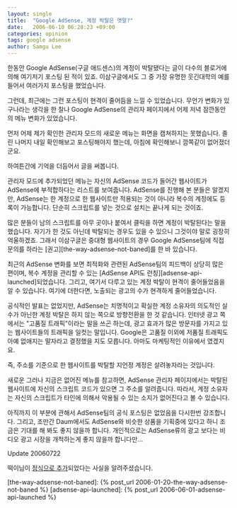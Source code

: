 ```yaml
---
layout: single
title:  "Google AdSense, 계정 박탈은 옛말?"
date:   2006-06-10 06:28:23 +09:00
categories: opinion
tags: google adsense
author: Samgu Lee
---
```

한동안 Google AdSense(구글 애드센스)의 계정이 박탈됐다는 글이 다수의 블로거에 의해 여기저기 포스팅 된 적이 있죠. 이삼구글에서도 그 중 가장 유명한 웃긴대학의 예를 들어서 여러가지 포스팅을 했었습니다.

그런데, 최근에는 그런 포스팅이 현격이 줄어듬을 느낄 수 있었습니다. 무언가 변화가 있구나라는 생각을 한 찰나 Google AdSense의 관리자 페이지에서 어제 저녁 잠깐동안의 메뉴 변화가 있었습니다.

먼저 어제 제가 확인한 관리자 모드의 새로운 메뉴는 화면을 캡쳐하지는 못했습니다. 졸린 나머지 내일 확인해보고 포스팅해야지 했는데, 아침에 확인해보니 깜쪽같이 없어졌더군요.

하여튼간에 기억을 더듬어서 글을 써봅니다.

관리자 모드에 추가되었던 메뉴는 자신의 AdSense 코드가 들어간 웹사이트가 AdSense에 부적합하다는 리스트를 보여줍니다. AdSense를 진행해 본 분들은 알겠지만, AdSense는 한 계정으로 한 웹사이트만 적용되는 것이 아니라 복수의 계정에도 등록이 가능합니다. 단순히 스크립트를 넣는 것으로 설치는 끝나게 되는 것이죠.

많은 분들이 남의 스크립트를 아무 곳이나 붙여서 클릭을 하면 계정이 박탈된다는 말을 했습니다. 자기가 한 것도 아닌데 박탈되는 경우도 있을 수 있으니 그것이야 말로 굉장히 억울하겠죠. 그래서 이삼구글은 중대형 웹사이트의 경우 Google AdSense팀에 직접 문의를 하라는 [권고][the-way-adsense-not-baned]를 한 바 있습니다.

최근의 AdSense 변화를 보면 최적화와 관련된 AdSense팀의 피드백이 상당히 많은 편이며, 복수 계정을 관리할 수 있는 [AdSense API도 런칭][adsense-api-launched]되었습니다. 그리고, 여기서 다루고 있는 계정 박탈이 현격이 줄어들었음을 알 수 있습니다. 여기에 더한다면, 노출되는 광고의 수가 현격하게 줄어들었습니다.

공식적인 발표는 없었지만, AdSense는 치명적이고 확실한 계정 소유자의 의도적인 실수가 아닌한 계정 박탈은 하지 않는 쪽으로 방향전환을 한 것 같습니다. 인터넷 광고 쪽에서는 "고품질 트래픽"이라는 말을 쓰곤 하는데, 광고 효과가 많은 방문자를 가지고 있는 웹사이트들의 트래픽을 일컷는 말입니다. Google은 고품질 이외에 저품질 트래픽도 아예 없애지는 말자라고 결정했을 지도 모릅니다. 아마도 마케팅적인 이유에서 였겠지요.

즉, 주소를 기준으로 한 웹사이트를 박탈할 지언정 계정은 살려놓자라는 것입니다.

새로운 그러나 지금은 없어진 메뉴를 참고하면, AdSense 관리자 페이지에서는 박탈된 웹사이트에 자신의 스크립트 코드가 있으면 그 주소를 알려줍니다. 따라서, 계정 소유자는 자신의 스크립트가 타인에 의해서 악용될 수 있는 소지가 없어진다고 볼 수 있습니다.

아직까지 이 부분에 관해서 AdSense팀의 공식 포스팅은 없었음을 다시한번 강조합니다. 그리고, 조만간 Daum에서도 AdSense와 비슷한 상품을 기획중에 있다고 하니 조금은 기대를 해 봐도 좋지 않을까 합니다. 개인적으로는 AdSense류의 광고 보다는 비디오 광고 시장을 개척하는게 좋지 않을까 합니다만...

Update 20060722

떡이님이 [정식으로 추가](http://itviewpoint.com/tt/index.php?pl=1643)되었다는 사실을 알려주셨습니다.

[the-way-adsense-not-baned]: {% post_url 2006-01-20-the-way-adsense-not-baned %}
[adsense-api-launched]: {% post_url 2006-06-01-adsense-api-launched %}
